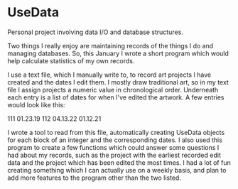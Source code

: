 # UseData
Personal project involving data I/O and database structures.

Two things I really enjoy are maintaining records of the things I do and managing databases. 
So, this January I wrote a short program which would help calculate statistics of my own records.

I use a text file, which I manually write to, to record art projects I have created and the dates 
I edit them. I mostly draw traditional art, so in my text file I assign projects a numeric value in 
chronological order. Underneath each entry is a list of dates for when I've edited the artwork. A 
few entries would look like this:

111
     01.23.19
112
     04.13.22
     01.12.21

I wrote a tool to read from this file, automatically creating UseData objects for each block of 
an integer and the corresponding dates. I also used this program to create a few functions which 
could answer some questions I had about my records, such as the project with the earliest recorded 
edit data and the project which has been edited the most times. I had a lot of fun creating something 
which I can actually use on a weekly basis, and plan to add more features to the program other than 
the two listed.
